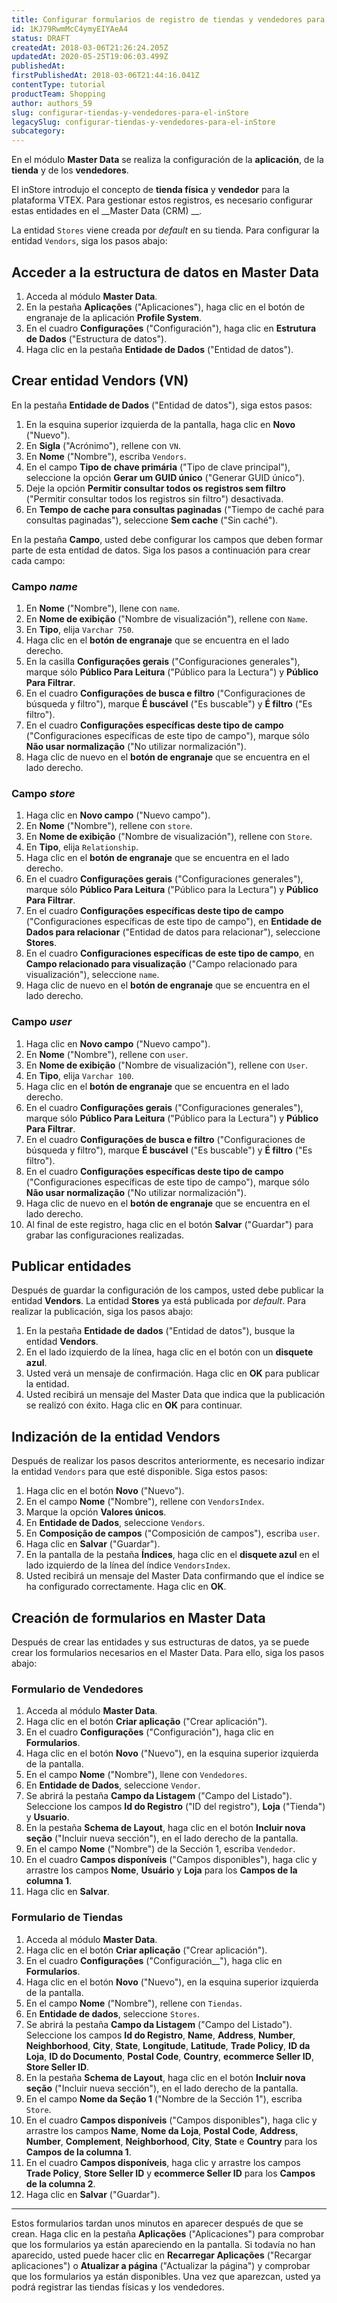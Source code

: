```yaml
---
title: Configurar formularios de registro de tiendas y vendedores para el inStore
id: 1KJ79RwmMcC4ymyEIYAeA4
status: DRAFT
createdAt: 2018-03-06T21:26:24.205Z
updatedAt: 2020-05-25T19:06:03.499Z
publishedAt: 
firstPublishedAt: 2018-03-06T21:44:16.041Z
contentType: tutorial
productTeam: Shopping
author: authors_59
slug: configurar-tiendas-y-vendedores-para-el-inStore
legacySlug: configurar-tiendas-y-vendedores-para-el-inStore
subcategory: 
---
```


En el módulo __Master Data__ se realiza la configuración de la __aplicación__, de la __tienda__ y de los __vendedores__.

El inStore introdujo el concepto de __tienda física__ y __vendedor__ para la plataforma VTEX. Para gestionar estos registros, es necesario configurar estas entidades en el __Master Data (CRM) __.

La entidad `Stores` viene creada por *default* en su tienda. Para configurar la entidad `Vendors`, siga los pasos abajo:

## Acceder a la estructura de datos en Master Data

1. Acceda al módulo __Master Data__.
2. En la pestaña __Aplicações__ ("Aplicaciones"), haga clic en el botón de engranaje de la aplicación __Profile System__.
3. En el cuadro __Configurações__ ("Configuración"), haga clic en __Estrutura de Dados__ ("Estructura de datos").
4. Haga clic en la pestaña __Entidade de Dados__ ("Entidad de datos").

## Crear entidad Vendors (VN)

En la pestaña __Entidade de Dados__ ("Entidad de datos"), siga estos pasos:

1. En la esquina superior izquierda de la pantalla, haga clic en __Novo__ ("Nuevo").
2. En __Sigla__ ("Acrónimo"), rellene con `VN`.
3. En __Nome__ ("Nombre"), escriba `Vendors`.
4. En el campo __Tipo de chave primária__ ("Tipo de clave principal"), seleccione la opción __Gerar um GUID único__ ("Generar GUID único").
5. Deje la opción __Permitir consultar todos os registros sem filtro__ ("Permitir consultar todos los registros sin filtro") desactivada.
6. En __Tempo de cache para consultas paginadas__ ("Tiempo de caché para consultas paginadas"), seleccione __Sem cache__ ("Sin caché").

En la pestaña __Campo__, usted debe configurar los campos que deben formar parte de esta entidad de datos. Siga los pasos a continuación para crear cada campo:

### Campo *name*

1. En __Nome__ ("Nombre"), llene con `name`.
2. En __Nome de exibição__ ("Nombre de visualización"), rellene con `Name`.
3. En __Tipo__, elija `Varchar 750`.
4. Haga clic en el __botón de engranaje__ que se encuentra en el lado derecho.
5. En la casilla __Configurações gerais__ ("Configuraciones generales"), marque sólo __Público Para Leitura__ ("Público para la Lectura") y __Público Para Filtrar__.
6. En el cuadro __Configurações de busca e filtro__ ("Configuraciones de búsqueda y filtro"), marque __É buscável__ ("Es buscable") y __É filtro__ ("Es filtro").
7. En el cuadro __Configurações específicas deste tipo de campo__ ("Configuraciones específicas de este tipo de campo"), marque sólo __Não usar normalização__ ("No utilizar normalización").
8. Haga clic de nuevo en el __botón de engranaje__ que se encuentra en el lado derecho.

### Campo *store*

1. Haga clic en __Novo campo__ ("Nuevo campo").
2. En __Nome__ ("Nombre"), rellene con `store`.
3. En __Nome de exibição__ ("Nombre de visualización"), rellene con `Store`.
4. En __Tipo__, elija `Relationship`.
5. Haga clic en el __botón de engranaje__ que se encuentra en el lado derecho.
6. En el cuadro __Configurações gerais__ ("Configuraciones generales"), marque sólo __Público Para Leitura__ ("Público para la Lectura") y __Público Para Filtrar__.
7. En el cuadro __Configurações específicas deste tipo de campo__ ("Configuraciones específicas de este tipo de campo"), en __Entidade de Dados para relacionar__ ("Entidad de datos para relacionar"), seleccione __Stores__.
8. En el cuadro __Configuraciones específicas de este tipo de campo__, en __Campo relacionado para visualização__ ("Campo relacionado para visualización"), seleccione `name`.
9. Haga clic de nuevo en el __botón de engranaje__ que se encuentra en el lado derecho.

### Campo *user*

1. Haga clic en __Novo campo__ ("Nuevo campo").
2. En __Nome__ ("Nombre"), rellene con `user`.
3. En __Nome de exibição__ ("Nombre de visualización"), rellene con `User`.
4. En __Tipo__, elija `Varchar 100`.
5. Haga clic en el __botón de engranaje__ que se encuentra en el lado derecho.
6. En el cuadro __Configurações gerais__ ("Configuraciones generales"), marque sólo __Público Para Leitura__ ("Público para la Lectura") y __Público Para Filtrar__.
7. En el cuadro __Configurações de busca e filtro__ ("Configuraciones de búsqueda y filtro"), marque __É buscável__ ("Es buscable") y __É filtro__ ("Es filtro").
8. En el cuadro __Configurações específicas deste tipo de campo__ ("Configuraciones específicas de este tipo de campo"), marque sólo __Não usar normalização__ ("No utilizar normalización").
9. Haga clic de nuevo en el __botón de engranaje__ que se encuentra en el lado derecho.
10. Al final de este registro, haga clic en el botón __Salvar__ ("Guardar") para grabar las configuraciones realizadas.

## Publicar entidades

Después de guardar la configuración de los campos, usted debe publicar la entidad __Vendors__. La entidad __Stores__ ya está publicada por *default*. Para realizar la publicación, siga los pasos abajo:

1. En la pestaña __Entidade de dados__ ("Entidad de datos"), busque la entidad __Vendors__.
2. En el lado izquierdo de la línea, haga clic en el botón con un __disquete azul__.
3. Usted verá un mensaje de confirmación. Haga clic en __OK__ para publicar la entidad.
4. Usted recibirá un mensaje del Master Data que indica que la publicación se realizó con éxito. Haga clic en __OK__ para continuar.

## Indización de la entidad Vendors

Después de realizar los pasos descritos anteriormente, es necesario indizar la entidad `Vendors` para que esté disponible. Siga estos pasos:

1. Haga clic en el botón __Novo__ ("Nuevo").
2. En el campo __Nome__ ("Nombre"), rellene con `VendorsIndex`.
3. Marque la opción __Valores únicos__.
4. En __Entidade de Dados__, seleccione `Vendors`.
5. En __Composição de campos__ ("Composición de campos"), escriba `user`.
6. Haga clic en __Salvar__ ("Guardar").
7. En la pantalla de la pestaña __Índices__, haga clic en el __disquete azul__ en el lado izquierdo de la línea del índice `VendorsIndex`.
8. Usted recibirá un mensaje del Master Data confirmando que el índice se ha configurado correctamente. Haga clic en __OK__.

## Creación de formularios en Master Data

Después de crear las entidades y sus estructuras de datos, ya se puede crear los formularios necesarios en el Master Data. Para ello, siga los pasos abajo:

### Formulario de Vendedores

1. Acceda al módulo __Master Data__.
2. Haga clic en el botón __Criar aplicação__ ("Crear aplicación").
3. En el cuadro __Configurações__ ("Configuración"), haga clic en __Formularios__.
4. Haga clic en el botón __Novo__ ("Nuevo"), en la esquina superior izquierda de la pantalla.
5. En el campo __Nome__ ("Nombre"), llene con `Vendedores`.
6. En __Entidade de Dados__, seleccione `Vendor`.
7. Se abrirá la pestaña __Campo da Listagem__ ("Campo del Listado"). Seleccione los campos __Id do Registro__ ("ID del registro"), __Loja__ ("Tienda") y __Usuario__.
8. En la pestaña __Schema de Layout__, haga clic en el botón __Incluir nova seção__ ("Incluir nueva sección"), en el lado derecho de la pantalla.
9. En el campo __Nome__ ("Nombre") de la Sección 1, escriba `Vendedor`.
10. En el cuadro __Campos disponíveis__ ("Campos disponibles"), haga clic y arrastre los campos __Nome__, __Usuário__ y __Loja__ para los __Campos de la columna 1__.
11. Haga clic en __Salvar__.

### Formulario de Tiendas

1. Acceda al módulo __Master Data__.
2. Haga clic en el botón __Criar aplicação__ ("Crear aplicación").
3. En el cuadro __Configurações__ ("Configuración__"), haga clic en __Formularios__.
4. Haga clic en el botón __Novo__ ("Nuevo"), en la esquina superior izquierda de la pantalla.
5. En el campo __Nome__ ("Nombre"), rellene con `Tiendas`.
6. En __Entidade de dados__, seleccione `Stores`.
7. Se abrirá la pestaña __Campo da Listagem__ ("Campo del Listado"). Seleccione los campos __Id do Registro__, __Name__, __Address__, __Number__, __Neighborhood__, __City__, __State__, __Longitude__, __Latitude__, __Trade Policy__, __ID da Loja__, __ID do Documento__, __Postal Code__, __Country__, __ecommerce Seller ID__, __Store Seller ID__.
8. En la pestaña __Schema de Layout__, haga clic en el botón __Incluir nova seção__ ("Incluir nueva sección"), en el lado derecho de la pantalla.
9. En el campo __Nome da Seção 1__ ("Nombre de la Sección 1"), escriba `Store`.
10. En el cuadro __Campos disponíveis__ ("Campos disponibles"), haga clic y arrastre los campos __Name__, __Nome da Loja__, __Postal Code__, __Address__, __Number__, __Complement__, __Neighborhood__, __City__, __State__ e __Country__ para los __Campos de la columna 1__.
11. En el cuadro __Campos disponíveis__, haga clic y arrastre los campos __Trade Policy__, __Store Seller ID__ y __ecommerce Seller ID__ para los __Campos de la columna 2__.
12. Haga clic en __Salvar__ ("Guardar").

<hr>

Estos formularios tardan unos minutos en aparecer después de que se crean. Haga clic en la pestaña __Aplicações__ ("Aplicaciones") para comprobar que los formularios ya están apareciendo en la pantalla. Si todavía no han aparecido, usted puede hacer clic en __Recarregar Aplicações__ ("Recargar aplicaciones") o __Atualizar a página__ ("Actualizar la página") y comprobar que los formularios ya están disponibles. Una vez que aparezcan, usted ya podrá registrar las tiendas físicas y los vendedores.
